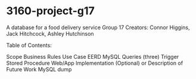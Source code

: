 # 3160-project-g17
A database for a food delivery service
Group 17 Creators: Connor Higgins, Jack Hitchcock, Ashley Hutchinson

Table of Contents:

Scope
Business Rules
Use Case
EERD
MySQL Queries (three)
Trigger
Stored Procedure
Web/App Implementation (Optional) or Description of Future Work
MySQL dump


